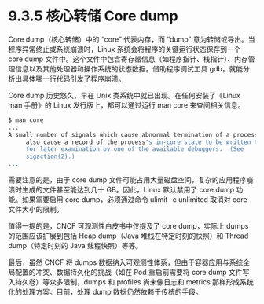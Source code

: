 # 9.3.5 核心转储 Core dump


Core dump（核心转储）中的 “core” 代表内存，而 “dump” 意为转储或导出。当程序异常终止或系统崩溃时，Linux 系统会将程序的关键运行状态保存到一个 core dump 文件中。这个文件中包含寄存器信息（如程序指针、栈指针）、内存管理信息以及其他处理器和操作系统的状态数据。借助程序调试工具 gdb，就能分析出具体哪一行代码引发了程序崩溃。

Core dump 历史悠久，早在 Unix 类系统中就已出现。在任何安装了《Linux man 手册》的 Linux 发行版上，都可以通过运行 man core 来查阅相关信息。

```bash
$ man core
...
A small number of signals which cause abnormal termination of a process
     also cause a record of the process's in-core state to be written to disk
     for later examination by one of the available debuggers.  (See
     sigaction(2).)
...
```

需要注意的是，由于 core dump 文件可能占用大量磁盘空间，复杂的应用程序崩溃时生成的文件甚至能达到几十 GB。因此，Linux 默认禁用了 core dump 功能。如果需要启用 core dump，必须通过命令 ulimit -c unlimited 取消对 core 文件大小的限制。

值得一提的是，CNCF 可观测性白皮书中仅提及了 core dump，实际上 dumps 的范围应该扩展到包括 Heap dump（Java 堆栈在特定时刻的快照）和 Thread dump（特定时刻的 Java 线程快照）等等。

最后，虽然 CNCF 将 dumps 数据纳入可观测性体系，但由于容器应用与系统全局配置的冲突、数据持久化的挑战（如在 Pod 重启前需要将 core dump 文件写入持久卷）等众多限制，dumps 和 profiles 尚未像日志和 metrics 那样形成系统化的处理方案。目前，处理 dump 数据仍然依赖于传统的手段。